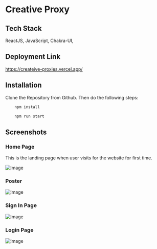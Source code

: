
# Creative Proxy

## Tech Stack

ReactJS, JavaScript, Chakra-UI,


## Deployment Link
https://createive-proxies.vercel.app/

## Installation

Clone the Repository from Github. Then do the following steps:

```bash
    npm install

    npm run start
```
    
## Screenshots

 ### Home Page
 This is the landing page when user visits for the website for first time.

![image](https://user-images.githubusercontent.com/102507444/228644095-b5359fbd-5d6f-453d-b395-c84741a6bada.png)



 ### Poster


![image](https://user-images.githubusercontent.com/102507444/228644445-faea9a56-9ee5-45c6-8d2b-2c89a4db168e.png)


 ### Sign In Page

 
![image](https://user-images.githubusercontent.com/102507444/228645106-664067c3-6407-4ce1-8e66-8a16bcc84239.png)




  ### Login Page

 
![image](https://user-images.githubusercontent.com/102507444/228644957-f3ecca12-0f24-4ad8-8da9-a01fb24daa32.png)






